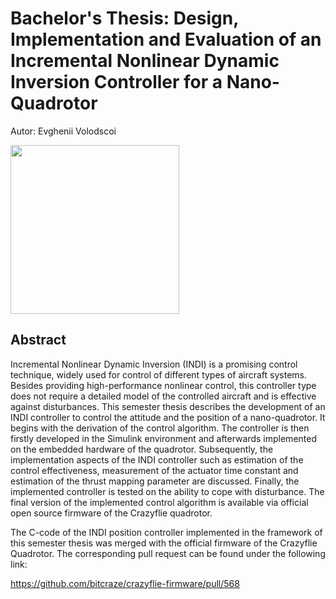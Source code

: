 # Bachelor's Thesis: Design, Implementation and Evaluation of an Incremental Nonlinear Dynamic Inversion Controller for a Nano-Quadrotor

Autor: Evghenii Volodscoi

<img src="figs/indi_outer_mod_croped" width=270>

## Abstract 
Incremental Nonlinear Dynamic Inversion (INDI) is a promising control technique, widely used
for control of different types of aircraft systems. Besides providing high-performance nonlinear
control, this controller type does not require a detailed model of the controlled aircraft and is
effective against disturbances. This semester thesis describes the development of an INDI controller
to control the attitude and the position of a nano-quadrotor. It begins with the derivation
of the control algorithm. The controller is then firstly developed in the Simulink environment
and afterwards implemented on the embedded hardware of the quadrotor. Subsequently, the
implementation aspects of the INDI controller such as estimation of the control effectiveness,
measurement of the actuator time constant and estimation of the thrust mapping parameter
are discussed. Finally, the implemented controller is tested on the ability to cope with disturbance.
The final version of the implemented control algorithm is available via official open
source firmware of the Crazyflie quadrotor.

The C-code of the INDI position controller implemented in the framework of this semester thesis was merged with the official firmware of the Crazyflie Quadrotor. The corresponding pull request can be found under the following link: 

https://github.com/bitcraze/crazyflie-firmware/pull/568